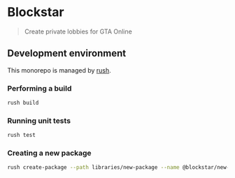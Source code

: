 # Blockstar

> Create private lobbies for GTA Online

## Development environment

This monorepo is managed by [rush](https://rushjs.io/).

### Performing a build

```sh
rush build
```

### Running unit tests

```sh
rush test
```

### Creating a new package

```sh
rush create-package --path libraries/new-package --name @blockstar/new-package
```
